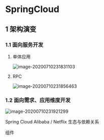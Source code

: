 # SpringCloud

## 1 架构演变

### 1.1 面向服务开发

1. 单体应用

   ![image-20200710231831103](https://yeyangshu-picgo.oss-cn-shanghai.aliyuncs.com/img/image-20200710231831103.png)

2. RPC

   ![image-20200710231856463](https://yeyangshu-picgo.oss-cn-shanghai.aliyuncs.com/img/image-20200710231856463.png)

### 1.2 面向需求、应用维度开发

![image-20200710231921299](https://yeyangshu-picgo.oss-cn-shanghai.aliyuncs.com/img/image-20200710231921299.png)

Spring Cloud Alibaba / Netflix 生态与依赖关系



组件


